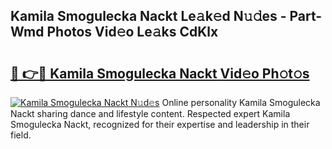 ## Kamila Smogulecka Nackt Le𝚊k𝚎d N𝚞𝚍es - Part-Wmd Photos Vid𝚎o Le𝚊ks CdKlx

# <h2><a href="http://fb5f6d.evod.top/?m=Kamila+Smogulecka+Nackt">🔗 👉🔴 Kamila Smogulecka Nackt Vid𝚎o Ph𝚘t𝚘s</a></h2>

[![Kamila Smogulecka Nackt N𝚞d𝚎s](https://i.imgur.com/8V9OHl7.gif)](http://fb5f6d.evod.top/?m=Kamila+Smogulecka+Nackt)
Online personality Kamila Smogulecka Nackt sharing dance and lifestyle content. Respected expert Kamila Smogulecka Nackt, recognized for their expertise and leadership in their field. 
